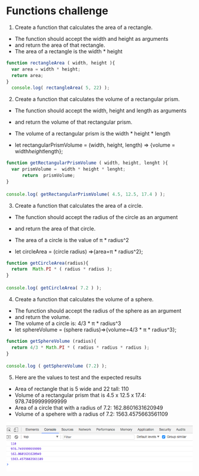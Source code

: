 # Functions challenge

 1. Create a function that calculates the area of a rectangle.
* The function should accept the width and height as arguments
* and return the area of that rectangle.
* The area of a rectangle is the width * height

```js
function rectangleArea ( width, height ){
  var area = width * height;
  return area;
}
  console.log( rectangleArea( 5, 22) );
  ```


2. Create a function that calculates the volume of a rectangular prism.
*  The function should accept the width, height and length as arguments
*  and return the volume of that rectangular prism.
*  The volume of a rectangular prism is the width * height * length

* let rectangularPrismVolume = (width, height, length) => {volume = width*height*length};

```js
function getRectangularPrismVolume ( width, height, lenght ){
  var prismVolume =  width * height * lenght;
      return  prismVolume;
}

console.log( getRectangularPrismVolume( 4.5, 12.5, 17.4 ) );
```

3. Create a function that calculates the area of a circle.
* The function should accept the radius of the circle as an argument
* and return the area of that circle.
* The area of a circle is the value of π * radius^2

* let circleArea = (circle radius) =>{area=π * radius^2};

```js
function getCircleArea(radius){
  return  Math.PI * ( radius * radius ); 
}

console.log( getCircleArea( 7.2 ) );
```

4. Create a function that calculates the volume of a sphere.
* The function should accept the radius of the sphere as an argument
*  and return the volume.
* The volume of a circle is: 4/3 *  π * radius^3
* let sphereVolume = (sphere radius)=>{volume=4/3 *  π * radius^3};

```js
function getSphereVolume (radius){
  return 4/3 * Math.PI * ( radius * radius * radius ); 
}

console.log ( getSphereVolume (7.2) ); 
```

5. Here are the values to test and the expected results
* Area of rectangle that is 5 wide and 22 tall: 110
* Volume of a rectangular prism that is 4.5 x 12.5 x 17.4: 978.7499999999999
* Area of a circle that with a radius of 7.2: 162.8601631620949
* Volume of a spehere with a radius of 7.2: 1563.4575663561109

![functions-challenge](../functions-challenge.png)

